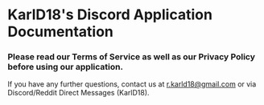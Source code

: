 # KarlD18's Discord Application Documentation
### Please read our Terms of Service as well as our Privacy Policy before using our application. 
If you have any further questions, contact us at r.karld18@gmail.com or via Discord/Reddit Direct Messages (KarlD18).
